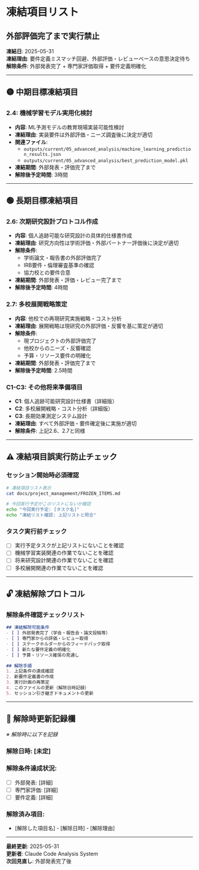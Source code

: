# 凍結項目リスト
## 外部評価完了まで実行禁止

**凍結日**: 2025-05-31  
**凍結理由**: 要件定義ミスマッチ回避、外部評価・レビューベースの意思決定待ち  
**解除条件**: 外部発表完了 + 専門家評価取得 + 要件定義明確化

---

## 🟡 **中期目標凍結項目**

### **2.4: 機械学習モデル実用化検討**
- **内容**: ML予測モデルの教育現場実装可能性検討
- **凍結理由**: 実装要件は外部評価・ニーズ調査後に決定が適切
- **関連ファイル**: 
  - `outputs/current/05_advanced_analysis/machine_learning_prediction_results.json`
  - `outputs/current/05_advanced_analysis/best_prediction_model.pkl`
- **凍結期間**: 外部発表・評価完了まで
- **解除後予定時間**: 3時間

---

## 🟢 **長期目標凍結項目**

### **2.6: 次期研究設計プロトコル作成**
- **内容**: 個人追跡可能な研究設計の具体的仕様書作成
- **凍結理由**: 研究方向性は学術評価・外部パートナー評価後に決定が適切
- **解除条件**: 
  - 学術論文・報告書の外部評価完了
  - IRB要件・倫理審査基準の確認
  - 協力校との要件合意
- **凍結期間**: 外部発表・評価・レビュー完了まで
- **解除後予定時間**: 4時間

### **2.7: 多校展開戦略策定**
- **内容**: 他校での再現研究実施戦略・コスト分析
- **凍結理由**: 展開戦略は現研究の外部評価・反響を基に策定が適切
- **解除条件**: 
  - 現プロジェクトの外部評価完了
  - 他校からのニーズ・反響確認
  - 予算・リソース要件の明確化
- **凍結期間**: 外部発表・評価完了まで
- **解除後予定時間**: 2.5時間

### **C1-C3: その他将来準備項目**
- **C1**: 個人追跡可能研究設計仕様書（詳細版）
- **C2**: 多校展開戦略・コスト分析（詳細版）
- **C3**: 長期効果測定システム設計
- **凍結理由**: すべて外部評価・要件確定後に実施が適切
- **解除条件**: 上記2.6、2.7と同様

---

## ⚠️ **凍結項目誤実行防止チェック**

### **セッション開始時必須確認**
```bash
# 凍結項目リスト表示
cat docs/project_management/FROZEN_ITEMS.md

# 今回実行予定がこのリストにないか確認
echo "今回実行予定: [タスク名]"
echo "凍結リスト確認: 上記リストと照合"
```

### **タスク実行前チェック**
- [ ] 実行予定タスクが上記リストにないことを確認
- [ ] 機械学習実装関連の作業でないことを確認
- [ ] 将来研究設計関連の作業でないことを確認
- [ ] 多校展開関連の作業でないことを確認

---

## 🔓 **凍結解除プロトコル**

### **解除条件確認チェックリスト**
```markdown
## 凍結解除可能条件
- [ ] 外部発表完了（学会・報告会・論文投稿等）
- [ ] 専門家からの評価・レビュー取得
- [ ] ステークホルダーからのフィードバック取得
- [ ] 新たな要件定義の明確化
- [ ] 予算・リソース確保の見通し

## 解除手順
1. 上記条件の達成確認
2. 新要件定義書の作成
3. 実行計画の再策定
4. このファイルの更新（解除日時記録）
5. セッション引き継ぎドキュメントの更新
```

---

## 📝 **解除時更新記録欄**

*※ 解除時に以下を記録*

### **解除日時**: [未定]
### **解除条件達成状況**: 
- [ ] 外部発表: [詳細]
- [ ] 専門家評価: [詳細]
- [ ] 要件定義: [詳細]

### **解除済み項目**:
- [解除した項目名] - [解除日時] - [解除理由]

---

**最終更新**: 2025-05-31  
**更新者**: Claude Code Analysis System  
**次回見直し**: 外部発表完了後